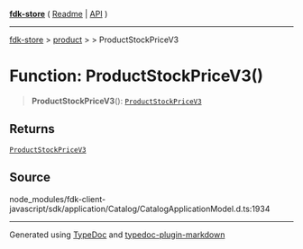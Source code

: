 [**fdk-store**](../../../README.md) ( [Readme](../../../README.md) \| [API](../../../API.md) )

---

[fdk-store](../../../API.md) > [product](../../README.md) > [<internal>](../README.md) > ProductStockPriceV3

# Function: ProductStockPriceV3()

> **ProductStockPriceV3**(): [`ProductStockPriceV3`](../type-aliases/type-alias.ProductStockPriceV3.md)

## Returns

[`ProductStockPriceV3`](../type-aliases/type-alias.ProductStockPriceV3.md)

## Source

node_modules/fdk-client-javascript/sdk/application/Catalog/CatalogApplicationModel.d.ts:1934

---

Generated using [TypeDoc](https://typedoc.org/) and [typedoc-plugin-markdown](https://www.npmjs.com/package/typedoc-plugin-markdown)
